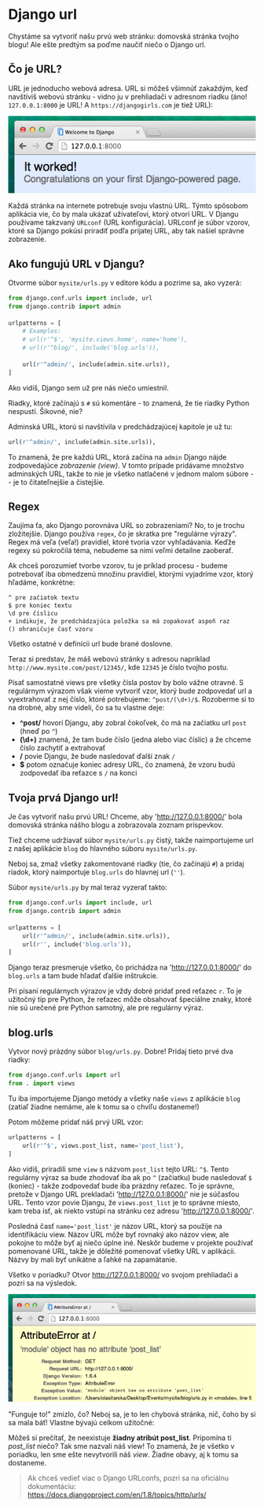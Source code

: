 # Django url

Chystáme sa vytvoriť našu prvú web stránku: domovská stránka tvojho blogu! Ale ešte predtým sa poďme naučiť niečo o Django url.

## Čo je URL?

URL je jednoducho webová adresa. URL si môžeš všimnúť zakaždým, keď navštíviš webovú stránku - vidno ju v prehliadači v adresnom riadku (áno! `127.0.0.1:8000` je URL! A `https://djangogirls.com` je tiež URL):

![Url][1]

 [1]: images/url.png

Každá stránka na internete potrebuje svoju vlastnú URL. Týmto spôsobom aplikácia vie, čo by mala ukázať užívateľovi, ktorý otvorí URL. V Djangu používame takzvaný `URLconf` (URL konfigurácia). URLconf je súbor vzorov, ktoré sa Django pokúsi priradiť podľa prijatej URL, aby tak našiel správne zobrazenie.

## Ako fungujú URL v Djangu?

Otvorme súbor `mysite/urls.py` v editore kódu a pozrime sa, ako vyzerá:

```python
from django.conf.urls import include, url
from django.contrib import admin

urlpatterns = [
    # Examples:
    # url(r'^$', 'mysite.views.home', name='home'),
    # url(r'^blog/', include('blog.urls')),

    url(r'^admin/', include(admin.site.urls)),
]
```

Ako vidíš, Django sem už pre nás niečo umiestnil.

Riadky, ktoré začínajú s `#` sú komentáre - to znamená, že tie riadky Python nespustí. Šikovné, nie?

Adminská URL, ktorú si navštívila v predchádzajúcej kapitole je už tu:

```python
url(r'^admin/', include(admin.site.urls)),
```

To znamená, že pre každú URL, ktorá začína na `admin` Django nájde zodpovedajúce *zobrazenie (view)*. V tomto prípade pridávame množstvo adminských URL, takže to nie je všetko natlačené v jednom malom súbore -- je to čitateľnejšie a čistejšie.

## Regex

Zaujíma ťa, ako Django porovnáva URL so zobrazeniami? No, to je trochu zložitejšie. Django používa `regex`, čo je skratka pre "regulárne výrazy". Regex má veľa (veľa!) pravidiel, ktoré tvoria vzor vyhľadávania. Keďže regexy sú pokročilá téma, nebudeme sa nimi veľmi detailne zaoberať.

Ak chceš porozumieť tvorbe vzorov, tu je príklad procesu - budeme potrebovať iba obmedzenú množinu pravidiel, ktorými vyjadríme vzor, ktorý hľadáme, konkrétne:

```
^ pre začiatok textu
$ pre koniec textu
\d pre číslicu
+ indikuje, že predchádzajúca položka sa má zopakovať aspoň raz
() ohraničuje časť vzoru
```

Všetko ostatné v definícii url bude brané doslovne.

Teraz si predstav, že máš webovú stránky s adresou napríklad `http://www.mysite.com/post/12345/`, kde `12345` je číslo tvojho postu.

Písať samostatné views pre všetky čísla postov by bolo vážne otravné. S regulárnym výrazom však vieme vytvoriť vzor, ktorý bude zodpovedať url a vyextrahovať z nej číslo, ktoré potrebujeme: `^post/(\d+)/$`. Rozoberme si to na drobné, aby sme videli, čo sa tu vlastne deje:

*   **^post/** hovorí Djangu, aby zobral čokoľvek, čo má na začiatku url `post` (hneď po `^`)
*   **(\d+)** znamená, že tam bude číslo (jedna alebo viac číslic) a že chceme číslo zachytiť a extrahovať
*   **/** povie Djangu, že bude nasledovať ďalší znak `/`
*   **$** potom označuje koniec adresy URL, čo znamená, že vzoru budú zodpovedať iba reťazce s `/` na konci

## Tvoja prvá Django url!

Je čas vytvoriť našu prvú URL! Chceme, aby 'http://127.0.0.1:8000/' bola domovská stránka nášho blogu a zobrazovala zoznam príspevkov.

Tiež chceme udržiavať súbor `mysite/urls.py` čistý, takže naimportujeme url z našej aplikácie `blog` do hlavného súboru `mysite/urls.py`.

Neboj sa, zmaž všetky zakomentované riadky (tie, čo začínajú `#`) a pridaj riadok, ktorý naimportuje `blog.urls` do hlavnej url (`''`).

Súbor `mysite/urls.py` by mal teraz vyzerať takto:

```python
from django.conf.urls import include, url
from django.contrib import admin

urlpatterns = [
    url(r'^admin/', include(admin.site.urls)),
    url(r'', include('blog.urls')),
]
```

Django teraz presmeruje všetko, čo prichádza na 'http://127.0.0.1:8000/' do `blog.urls` a tam bude hľadať ďalšie inštrukcie.

Pri písaní regulárnych výrazov je vždy dobré pridať pred reťazec `r`. To je užitočný tip pre Python, že reťazec môže obsahovať špeciálne znaky, ktoré nie sú urečené pre Python samotný, ale pre regulárny výraz.

## blog.urls

Vytvor nový prázdny súbor `blog/urls.py`. Dobre! Pridaj tieto prvé dva riadky:

```python
from django.conf.urls import url
from . import views
```

Tu iba importujeme Django metódy a všetky naše `views` z aplikácie `blog` (zatiaľ žiadne nemáme, ale k tomu sa o chvíľu dostaneme!)

Potom môžeme pridať náš prvý URL vzor:

```python
urlpatterns = [
    url(r'^$', views.post_list, name='post_list'),
]
```

Ako vidíš, priradili sme `view` s názvom `post_list` tejto URL: `^$`. Tento regulárny výraz sa bude zhodovať iba ak po `^` (začiatku) bude nasledovať `$` (koniec) - takže zodpovedať bude iba prázdny reťazec. To je správne, pretože v Django URL prekladači 'http://127.0.0.1:8000/' nie je súčasťou URL. Tento vzor povie Djangu, že `views.post_list` je to správne miesto, kam treba ísť, ak niekto vstúpi na stránku cez adresu 'http://127.0.0.1:8000/'.

Posledná časť `name='post_list'` je názov URL, ktorý sa použije na identifikáciu view. Názov URL môže byť rovnaký ako názov view, ale pokojne to môže byť aj niečo úplne iné. Neskôr budeme v projekte používať pomenované URL, takže je dôležité pomenovať všetky URL v aplikácii. Názvy by mali byť unikátne a ľahké na zapamätanie.

Všetko v poriadku? Otvor http://127.0.0.1:8000/ vo svojom prehliadači a pozri sa na výsledok.

![Chyba][2]

 [2]: images/error1.png

"Funguje to!" zmizlo, čo? Neboj sa, je to len chybová stránka, nič, čoho by si sa mala báť! Vlastne bývajú celkom užitočné:

Môžeš si prečítať, že neexistuje **žiadny atribút post_list**. Pripomína ti *post_list* niečo? Tak sme nazvali náš view! To znamená, že je všetko v poriadku, len sme ešte nevytvorili náš *view*. Žiadne obavy, aj k tomu sa dostaneme.

> Ak chceš vedieť viac o Django URLconfs, pozri sa na oficiálnu dokumentáciu: https://docs.djangoproject.com/en/1.8/topics/http/urls/
